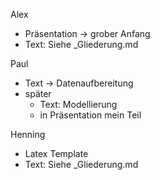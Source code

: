 Alex 
- Präsentation -> grober Anfang
- Text:
    Siehe _Gliederung.md

Paul
- Text -> Datenaufbereitung
- später 
    - Text: Modellierung
    - in Präsentation mein Teil

Henning
- Latex Template
- Text:
    Siehe _Gliederung.md

